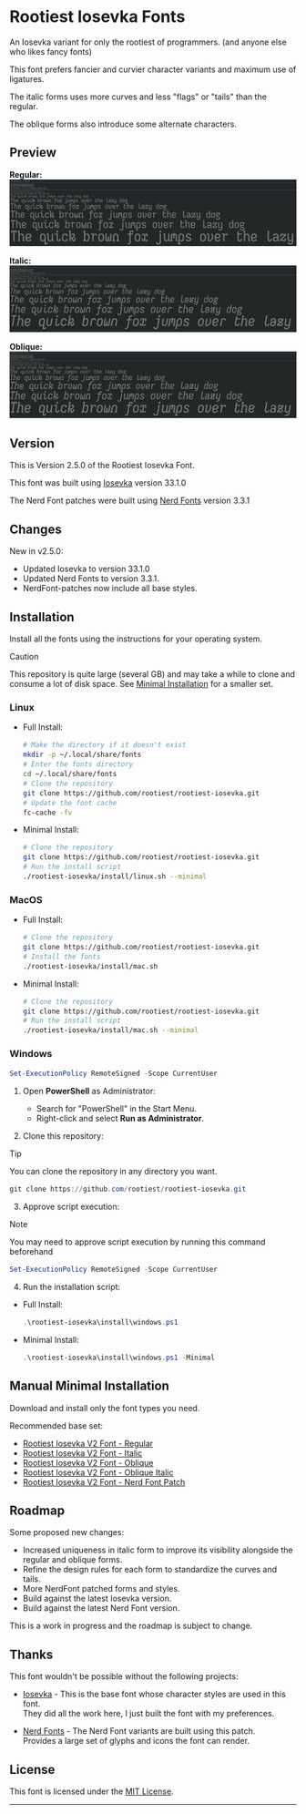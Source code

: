 # Rootiest Iosevka Fonts

An Iosevka variant for only the rootiest of programmers.
(and anyone else who likes fancy fonts)

This font prefers fancier and curvier character variants and maximum use of ligatures.

The italic forms uses more curves and less "flags" or "tails" than the regular.

The oblique forms also introduce some alternate characters.

## Preview

**Regular:**
![Rootiest Iosevka V2 Font - Regular](./preview/iosevka-v2-regular.png)

**Italic:**
![Rootiest Iosevka V2 Font - Italic](./preview/iosevka-v2-italic.png)

**Oblique:**
![Rootiest Iosevka V2 Font - Oblique](./preview/iosevka-v2-oblique.png)

## Version

This is Version 2.5.0 of the Rootiest Iosevka Font.

This font was built using
[Iosevka](https://github.com/be5invis/Iosevka) version 33.1.0

The Nerd Font patches were built using
[Nerd Fonts](https://github.com/ryanoasis/nerd-fonts) version 3.3.1

## Changes

New in v2.5.0:

- Updated Iosevka to version 33.1.0
- Updated Nerd Fonts to version 3.3.1.
- NerdFont-patches now include all base styles.

## Installation

Install all the fonts using the instructions for your operating system.

> [!CAUTION]
> This repository is quite large (several GB)
> and may take a while to clone and consume a lot of disk space.
> See [Minimal Installation](#manual-minimal-installation) for a smaller set.

### Linux

- Full Install:

  ```bash
  # Make the directory if it doesn't exist
  mkdir -p ~/.local/share/fonts
  # Enter the fonts directory
  cd ~/.local/share/fonts
  # Clone the repository
  git clone https://github.com/rootiest/rootiest-iosevka.git
  # Update the font cache
  fc-cache -fv
  ```

- Minimal Install:

  ```bash
  # Clone the repository
  git clone https://github.com/rootiest/rootiest-iosevka.git
  # Run the install script
  ./rootiest-iosevka/install/linux.sh --minimal
  ```

### MacOS

- Full Install:

  ```bash
  # Clone the repository
  git clone https://github.com/rootiest/rootiest-iosevka.git
  # Install the fonts
  ./rootiest-iosevka/install/mac.sh
  ```

- Minimal Install:

  ```bash
  # Clone the repository
  git clone https://github.com/rootiest/rootiest-iosevka.git
  # Run the install script
  ./rootiest-iosevka/install/mac.sh --minimal
  ```

### Windows

```powershell
Set-ExecutionPolicy RemoteSigned -Scope CurrentUser
```

1. Open **PowerShell** as Administrator:

   - Search for "PowerShell" in the Start Menu.
   - Right-click and select **Run as Administrator**.

2. Clone this repository:

> [!TIP]
> You can clone the repository in any directory you want.

```powershell
git clone https://github.com/rootiest/rootiest-iosevka.git
```

3. Approve script execution:

> [!NOTE]
> You may need to approve script execution by running this command
> beforehand

```powershell
Set-ExecutionPolicy RemoteSigned -Scope CurrentUser
```

4. Run the installation script:

- Full Install:

  ```powershell
  .\rootiest-iosevka\install\windows.ps1
  ```

- Minimal Install:

  ```powershell
  .\rootiest-iosevka\install\windows.ps1 -Minimal
  ```

## Manual Minimal Installation

Download and install only the font types you need.

Recommended base set:

- [Rootiest Iosevka V2 Font - Regular](./TTF/IosevkaRootiestV2-Regular.ttf)
- [Rootiest Iosevka V2 Font - Italic](./TTF/IosevkaRootiestV2-Italic.ttf)
- [Rootiest Iosevka V2 Font - Oblique](./TTF/IosevkaRootiestV2-Oblique.ttf)
- [Rootiest Iosevka V2 Font - Oblique Italic](./TTF/IosevkaRootiestV2-ObliqueItalic.ttf)
- [Rootiest Iosevka V2 Font - Nerd Font Patch](./NerdFont/IosevkaRootiestV2NerdFont-Regular.ttf)

## Roadmap

Some proposed new changes:

- Increased uniqueness in italic form to improve its visibility alongside
  the regular and oblique forms.
- Refine the design rules for each form to standardize the curves and tails.
- More NerdFont patched forms and styles.
- Build against the latest Iosevka version.
- Build against the latest Nerd Font version.

This is a work in progress and the roadmap is subject to change.

## Thanks

This font wouldn't be possible without the following projects:

- [Iosevka](https://github.com/be5invis/Iosevka) -
  This is the base font whose character styles are used in this font.  
  They did all the work here, I just built the font with my preferences.

- [Nerd Fonts](https://github.com/ryanoasis/nerd-fonts) -
  The Nerd Font variants are built using this patch.  
  Provides a large set of glyphs and icons the font can render.

## License

This font is licensed under the [MIT License](./LICENSE).

---
